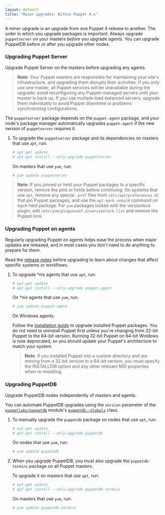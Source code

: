 ```yaml
---
layout: default
title: "Minor upgrades: Within Puppet 4.x"
---
```


[`puppetlabs/puppetdb`]: https://forge.puppetlabs.com/puppetlabs/puppetdb
[Puppet Collection]: ./puppet_collections.md
[major upgrades]: ./upgrade_major_pre.html

A minor upgrade is an upgrade from one Puppet 4 release to another. The order in which you upgrade packages is important. Always upgrade `puppetserver` on your masters _before_ you upgrade agents. You can upgrade PuppetDB before or after you upgrade other nodes.

### Upgrading Puppet Server

Upgrade Puppet Server on the masters before upgrading any agents. 

> **Note**: Your Puppet masters are responsible for maintaining your site's infrastructure, and upgrading them disrupts their activities. If you only use one master, all Puppet services will be unavailable during the upgrade; avoid reconfiguring any Puppet-managed servers until your master is back up. If you use multiple load-balanced servers, upgrade them individually to avoid Puppet downtime or problems synchronizing configurations.

The `puppetserver` package depends on the `puppet-agent` package, and your node's package manager automatically upgrades `puppet-agent` if the new version of `puppetserver` requires it.

1. To upgrade the `puppetserver` package and its dependencies on masters that use `apt`, run:

   ``` bash
   # apt-get update
   # apt-get install --only-upgrade puppetserver
   ```

   On masters that use `yum`, run:

   ``` bash
   # yum update puppetserver
   ```

> **Note**: If you pinned or held your Puppet packages to a specific version, remove the pins or holds before continuing. On systems that use `apt`, remove any special `.pref` files from `/etc/apt/preferences.d/` that pin Puppet packages, and use the `apt-mark unhold` command on each held package. For `yum` packages locked with the versionlock plugin, edit `/etc/yum/pluginconf.d/versionlock.list` and remove the Puppet lock.

### Upgrading Puppet on agents

Regularly upgrading Puppet on agents helps ease the process when major updates are released, and in most cases you don't need to do anything to prepare for them.

Read the [release notes](./release_notes.html) before upgrading to learn about changes that affect specific systems or workflows.

1. To upgrade \*nix agents that use `apt`, run:

   ``` bash
   # apt-get update
   # apt-get install --only-upgrade puppet-agent
   ```

   On \*nix agents that use `yum`, run:

   ``` bash
   # yum update puppet-agent
   ```

   On Windows agents:

   Follow the [installation guide](./install_windows.html) to upgrade installed Puppet packages. You do not need to uninstall Puppet first unless you're changing from 32-bit Puppet to the 64-bit version. Running 32-bit Puppet on 64-bit Windows is now deprecated, so you should update your Puppet's architecture to match your system.

   > **Note**: If you installed Puppet into a custom directory and are moving from a 32-bit version to a 64-bit version, you must specify the INSTALLDIR option and any other relevant MSI properties when re-installing.

### Upgrading PuppetDB

Upgrade PuppetDB nodes independently of masters and agents. 

You can automate PuppetDB upgrades using the `version` parameter of the [`puppetlabs/puppetdb`][] module's [`puppetdb::globals`](https://forge.puppetlabs.com/puppetlabs/puppetdb#usage) class.

1. To manually upgrade the `puppetdb` package on nodes that use `apt`, run:

   ``` bash
   # apt-get update
   # apt-get install --only-upgrade puppetdb
   ```

   On nodes that use `yum`, run:

   ``` bash
   # yum update puppetdb
   ```

2. When you upgrade PuppetDB, you must also upgrade the `puppetdb-termini` package on all Puppet masters.

   To upgrade it on masters that use `apt`, run:

   ``` bash
   # apt-get update
   # apt-get install --only-upgrade puppetdb-termini
   ```

   On masters that use `yum`, run:

   ``` bash
   # yum update puppetdb-termini
   ```